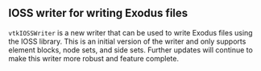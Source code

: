 ## IOSS writer for writing Exodus files

`vtkIOSSWriter` is a new writer that can be used to write Exodus files using the
IOSS library. This is an initial version of the writer and only supports
element blocks, node sets, and side sets. Further updates will continue to make
this writer more robust and feature complete.
